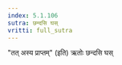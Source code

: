 ```yaml
---
index: 5.1.106
sutra: छन्दसि घस्
vritti: full_sutra
---
```


"तत्  अस्य प्राप्तम्" (इति) ऋतोः छन्दसि घस्